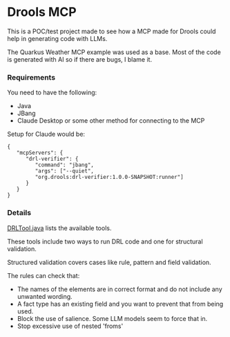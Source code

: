 # Drools MCP

This is a POC/test project made to see how a MCP made for Drools could help in generating code with LLMs.

The Quarkus Weather MCP example was used as a base. Most of the code is generated with AI so if there are bugs, I blame it.

### Requirements
You need to have the following:
* Java
* JBang
* Claude Desktop or some other method for connecting to the MCP

Setup for Claude would be:


    {
       "mcpServers": {
          "drl-verifier": {
             "command": "jbang",
             "args": ["--quiet",
             "org.drools:drl-verifier:1.0.0-SNAPSHOT:runner"]
          }
       }
    }

### Details
[DRLTool.java](src/main/java/org/drools/DRLTool.java) lists the available tools.

These tools include two ways to run DRL code and one for structural validation.

Structured validation covers cases like rule, pattern and field validation.

The rules can check that:
* The names of the elements are in correct format and do not include any unwanted wording.
* A fact type has an existing field and you want to prevent that from being used.
* Block the use of salience. Some LLM models seem to force that in.
* Stop excessive use of nested 'froms'

